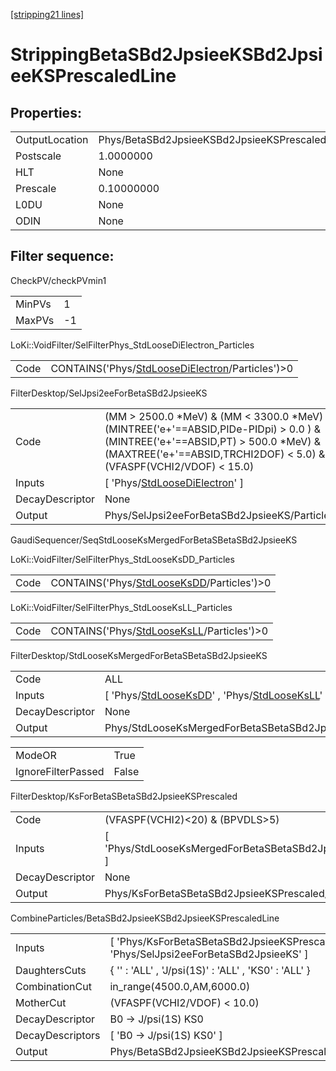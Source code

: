 [[stripping21 lines]](./stripping21-index)

# StrippingBetaSBd2JpsieeKSBd2JpsieeKSPrescaledLine

## Properties:

|                |                                                         |
|----------------|---------------------------------------------------------|
| OutputLocation | Phys/BetaSBd2JpsieeKSBd2JpsieeKSPrescaledLine/Particles |
| Postscale      | 1.0000000                                               |
| HLT            | None                                                    |
| Prescale       | 0.10000000                                              |
| L0DU           | None                                                    |
| ODIN           | None                                                    |

## Filter sequence:

CheckPV/checkPVmin1

|        |     |
|--------|-----|
| MinPVs | 1   |
| MaxPVs | -1  |

LoKi::VoidFilter/SelFilterPhys_StdLooseDiElectron_Particles

|      |                                                                                                      |
|------|------------------------------------------------------------------------------------------------------|
| Code | CONTAINS('Phys/[StdLooseDiElectron](./stripping21-commonparticles-stdloosedielectron)/Particles')\>0 |

FilterDesktop/SelJpsi2eeForBetaSBd2JpsieeKS

|                 |                                                                                                                                                                                                             |
|-----------------|-------------------------------------------------------------------------------------------------------------------------------------------------------------------------------------------------------------|
| Code            | (MM \> 2500.0 \*MeV) & (MM \< 3300.0 \*MeV) & (MINTREE('e+'==ABSID,PIDe-PIDpi) \> 0.0 ) & (MINTREE('e+'==ABSID,PT) \> 500.0 \*MeV) & (MAXTREE('e+'==ABSID,TRCHI2DOF) \< 5.0) & (VFASPF(VCHI2/VDOF) \< 15.0) |
| Inputs          | [ 'Phys/[StdLooseDiElectron](./stripping21-commonparticles-stdloosedielectron)' ]                                                                                                                         |
| DecayDescriptor | None                                                                                                                                                                                                        |
| Output          | Phys/SelJpsi2eeForBetaSBd2JpsieeKS/Particles                                                                                                                                                                |

GaudiSequencer/SeqStdLooseKsMergedForBetaSBetaSBd2JpsieeKS

LoKi::VoidFilter/SelFilterPhys_StdLooseKsDD_Particles

|      |                                                                                          |
|------|------------------------------------------------------------------------------------------|
| Code | CONTAINS('Phys/[StdLooseKsDD](./stripping21-commonparticles-stdlooseksdd)/Particles')\>0 |

LoKi::VoidFilter/SelFilterPhys_StdLooseKsLL_Particles

|      |                                                                                          |
|------|------------------------------------------------------------------------------------------|
| Code | CONTAINS('Phys/[StdLooseKsLL](./stripping21-commonparticles-stdlooseksll)/Particles')\>0 |

FilterDesktop/StdLooseKsMergedForBetaSBetaSBd2JpsieeKS

|                 |                                                                                                                                             |
|-----------------|---------------------------------------------------------------------------------------------------------------------------------------------|
| Code            | ALL                                                                                                                                         |
| Inputs          | [ 'Phys/[StdLooseKsDD](./stripping21-commonparticles-stdlooseksdd)' , 'Phys/[StdLooseKsLL](./stripping21-commonparticles-stdlooseksll)' ] |
| DecayDescriptor | None                                                                                                                                        |
| Output          | Phys/StdLooseKsMergedForBetaSBetaSBd2JpsieeKS/Particles                                                                                     |

|                    |       |
|--------------------|-------|
| ModeOR             | True  |
| IgnoreFilterPassed | False |

FilterDesktop/KsForBetaSBetaSBd2JpsieeKSPrescaled

|                 |                                                       |
|-----------------|-------------------------------------------------------|
| Code            | (VFASPF(VCHI2)\<20) & (BPVDLS\>5)                     |
| Inputs          | [ 'Phys/StdLooseKsMergedForBetaSBetaSBd2JpsieeKS' ] |
| DecayDescriptor | None                                                  |
| Output          | Phys/KsForBetaSBetaSBd2JpsieeKSPrescaled/Particles    |

CombineParticles/BetaSBd2JpsieeKSBd2JpsieeKSPrescaledLine

|                  |                                                                                         |
|------------------|-----------------------------------------------------------------------------------------|
| Inputs           | [ 'Phys/KsForBetaSBetaSBd2JpsieeKSPrescaled' , 'Phys/SelJpsi2eeForBetaSBd2JpsieeKS' ] |
| DaughtersCuts    | { '' : 'ALL' , 'J/psi(1S)' : 'ALL' , 'KS0' : 'ALL' }                                    |
| CombinationCut   | in_range(4500.0,AM,6000.0)                                                              |
| MotherCut        | (VFASPF(VCHI2/VDOF) \< 10.0)                                                            |
| DecayDescriptor  | B0 -\> J/psi(1S) KS0                                                                    |
| DecayDescriptors | [ 'B0 -\> J/psi(1S) KS0' ]                                                            |
| Output           | Phys/BetaSBd2JpsieeKSBd2JpsieeKSPrescaledLine/Particles                                 |
